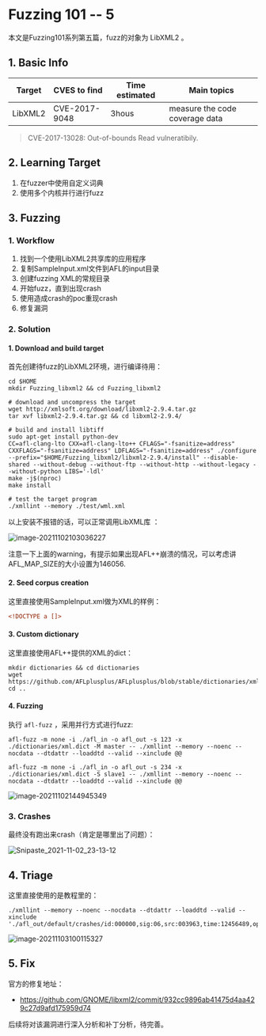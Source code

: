 # Fuzzing 101 -- 5


本文是Fuzzing101系列第五篇，fuzz的对象为 LibXML2 。

<!--more-->

## 1. Basic Info

| Target  | CVES to find  | Time estimated | Main topics                    |
| ------- | ------------- | -------------- | ------------------------------ |
| LibXML2 | CVE-2017-9048 | 3hous          | measure the code coverage data |

> CVE-2017-13028: Out-of-bounds Read vulneratibily.

## 2. Learning Target

1. 在fuzzer中使用自定义词典
2. 使用多个内核并行进行fuzz

## 3. Fuzzing

### 1. Workflow

1. 找到一个使用LibXML2共享库的应用程序
2. 复制SampleInput.xml文件到AFL的input目录
3. 创建fuzzing XML的常规目录
4. 开始fuzz，直到出现crash
5. 使用造成crash的poc重现crash
6. 修复漏洞

### 2. Solution

#### 1. Download and build target

首先创建待fuzz的LibXML2环境，进行编译待用：

```SHELL
cd $HOME
mkdir Fuzzing_libxml2 && cd Fuzzing_libxml2

# download and uncompress the target
wget http://xmlsoft.org/download/libxml2-2.9.4.tar.gz
tar xvf libxml2-2.9.4.tar.gz && cd libxml2-2.9.4/

# build and install libtiff
sudo apt-get install python-dev
CC=afl-clang-lto CXX=afl-clang-lto++ CFLAGS="-fsanitize=address" CXXFLAGS="-fsanitize=address" LDFLAGS="-fsanitize=address" ./configure --prefix="$HOME/Fuzzing_libxml2/libxml2-2.9.4/install" --disable-shared --without-debug --without-ftp --without-http --without-legacy --without-python LIBS='-ldl'
make -j$(nproc)
make install

# test the target program
./xmllint --memory ./test/wml.xml
```

以上安装不报错的话，可以正常调用LibXML库 ：

![image-20211102103036227](https://cdn.jsdelivr.net/gh/AlexsanderShaw/BlogImages@main/img/vuln/shebei20211102103041.png)

注意一下上面的warning，有提示如果出现AFL++崩溃的情况，可以考虑讲AFL_MAP_SIZE的大小设置为146056.

#### 2. Seed corpus creation

这里直接使用SampleInput.xml做为XML的样例：

```xml
<!DOCTYPE a []>
```

#### 3. Custom dictionary

这里直接使用AFL++提供的XML的dict：

```shell
mkdir dictionaries && cd dictionaries
wget https://github.com/AFLplusplus/AFLplusplus/blob/stable/dictionaries/xml.dict
cd ..
```

#### 4. Fuzzing

执行 `afl-fuzz` ，采用并行方式进行fuzz:

```shell
afl-fuzz -m none -i ./afl_in -o afl_out -s 123 -x ./dictionaries/xml.dict -M master -- ./xmllint --memory --noenc --nocdata --dtdattr --loaddtd --valid --xinclude @@

afl-fuzz -m none -i ./afl_in -o afl_out -s 234 -x ./dictionaries/xml.dict -S slave1 -- ./xmllint --memory --noenc --nocdata --dtdattr --loaddtd --valid --xinclude @@
```

![image-20211102144945349](https://cdn.jsdelivr.net/gh/AlexsanderShaw/BlogImages@main/img/vuln/shebei20211102144945.png)

### 3. Crashes

最终没有跑出来crash（肯定是哪里出了问题）：

![Snipaste_2021-11-02_23-13-12](https://cdn.jsdelivr.net/gh/AlexsanderShaw/BlogImages@main/img/vuln/shebei20211103091624.jpeg)

## 4. Triage

这里直接使用的是教程里的：

```shell
./xmllint --memory --noenc --nocdata --dtdattr --loaddtd --valid --xinclude './afl_out/default/crashes/id:000000,sig:06,src:003963,time:12456489,op:havoc,rep:4'
```

![image-20211103100115327](https://cdn.jsdelivr.net/gh/AlexsanderShaw/BlogImages@main/img/vuln/shebei20211103100115.png)

## 5. Fix

官方的修复地址：

- https://github.com/GNOME/libxml2/commit/932cc9896ab41475d4aa429c27d9afd175959d74

后续将对该漏洞进行深入分析和补丁分析，待完善。

